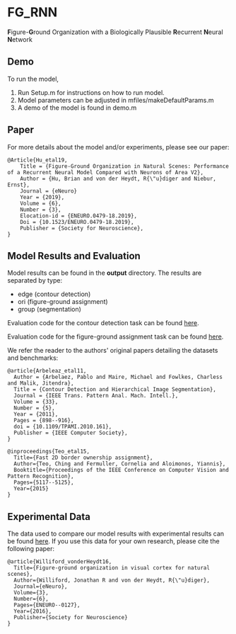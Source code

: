 # FG_RNN
**F**igure-**G**round Organization with a Biologically Plausible **R**ecurrent **N**eural **N**etwork

## Demo
To run the model,
1) Run Setup.m for instructions on how to run model.
2) Model parameters can be adjusted in mfiles/makeDefaultParams.m
3) A demo of the model is found in demo.m

## Paper
For more details about the model and/or experiments, please see our paper:

    @Article{Hu_etal19,
        Title = {Figure-Ground Organization in Natural Scenes: Performance of a Recurrent Neural Model Compared with Neurons of Area V2},
	    Author = {Hu, Brian and von der Heydt, R{\"u}diger and Niebur, Ernst},
        Journal = {eNeuro}
        Year = {2019},
	    Volume = {6},
	    Number = {3},
	    Elocation-id = {ENEURO.0479-18.2019},
	    Doi = {10.1523/ENEURO.0479-18.2019},
	    Publisher = {Society for Neuroscience},
    }

## Model Results and Evaluation
Model results can be found in the **output** directory. The results are separated by type:

* edge (contour detection)
* ori (figure-ground assignment)
* group (segmentation)

Evaluation code for the contour detection task can be found [here](https://www2.eecs.berkeley.edu/Research/Projects/CS/vision/grouping/resources.html).

Evaluation code for the figure-ground assignment task can be found [here](http://www.umiacs.umd.edu/~cteo/BOWN_SRF/).

We refer the reader to the authors' original papers detailing the datasets and benchmarks:

    @article{Arbeleaz_etal11,
      Author = {Arbelaez, Pablo and Maire, Michael and Fowlkes, Charless and Malik, Jitendra},
      Title = {Contour Detection and Hierarchical Image Segmentation},
      Journal = {IEEE Trans. Pattern Anal. Mach. Intell.},
      Volume = {33},
      Number = {5},
      Year = {2011},
      Pages = {898--916},
      doi = {10.1109/TPAMI.2010.161},
      Publisher = {IEEE Computer Society},
    } 

    @inproceedings{Teo_etal15,
      Title={Fast 2D border ownership assignment},
      Author={Teo, Ching and Fermuller, Cornelia and Aloimonos, Yiannis},
      Booktitle={Proceedings of the IEEE Conference on Computer Vision and Pattern Recognition},
      Pages={5117--5125},
      Year={2015}
    }

## Experimental Data
The data used to compare our model results with experimental results can be found [here](http://dx.doi.org/10.7281/T1C8276W). If you use this data for your own research, please cite the following paper:

    @article{Williford_vonderHeydt16,
      Title={Figure-ground organization in visual cortex for natural scenes},
      Author={Williford, Jonathan R and von der Heydt, R{\"u}diger},
      Journal={eNeuro},
      Volume={3},
      Number={6},
      Pages={ENEURO--0127},
      Year={2016},
      Publisher={Society for Neuroscience}
    }
